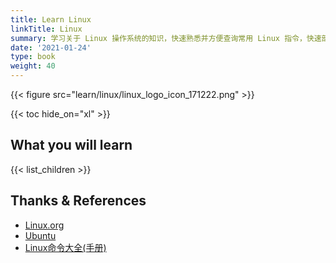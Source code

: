 ```yaml
---
title: Learn Linux
linkTitle: Linux
summary: 学习关于 Linux 操作系统的知识，快速熟悉并方便查询常用 Linux 指令，快速部署 Ubuntu 桌面操作系统。
date: '2021-01-24'
type: book
weight: 40
---
```


{{< figure src="learn/linux/linux_logo_icon_171222.png" >}}

{{< toc hide_on="xl" >}}

## What you will learn

{{< list_children >}}

## Thanks & References

- [Linux.org](https://www.linux.org/)
- [Ubuntu](https://ubuntu.com/)
- [Linux命令大全(手册)](https://www.linuxcool.com/)